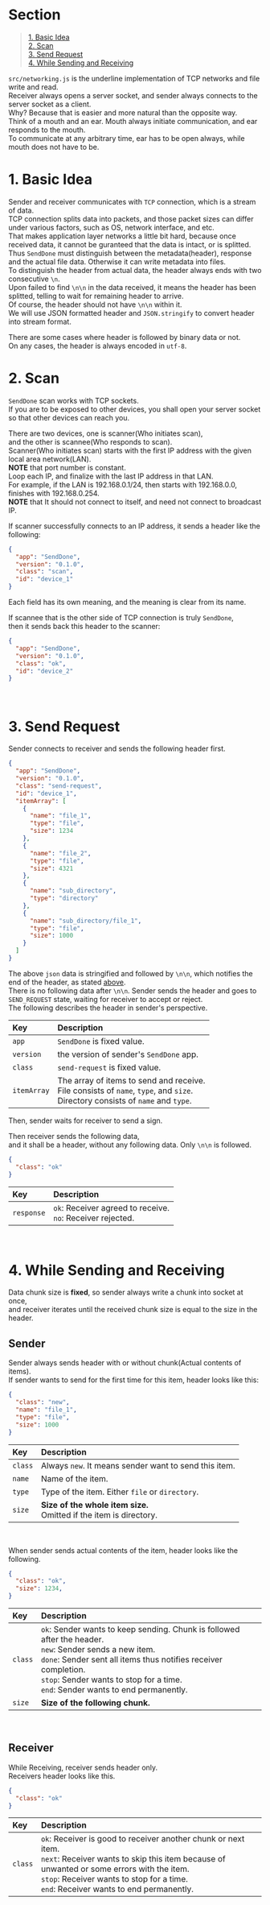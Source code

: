 # Section
> [1. Basic Idea](#1-basic-idea)<br>
> [2. Scan](#2-scan)<br>
> [3. Send Request](#3-send-request)<br>
> [4. While Sending and Receiving](#4-while-sending-and-receiving)<br>

`src/networking.js` is the underline implementation of TCP networks and file write and read.<br>
Receiver always opens a server socket, and sender always connects to the server socket as a client.<br>
Why? Because that is easier and more natural than the opposite way.<br>
Think of a mouth and an ear. Mouth always initiate communication, and ear responds to the mouth.<br> 
To communicate at any arbitrary time, ear has to be open always, while mouth does not have to be.
<br>

# 1. Basic Idea
Sender and receiver communicates with `TCP` connection, which is a stream of data.<br>
TCP connection splits data into packets, and those packet sizes can differ under various factors, such as OS, network interface, and etc.<br>
That makes application layer networks a little bit hard, because once received data, it cannot be guranteed that the data is intact, or is splitted.<br>
Thus `SendDone` must distinguish between the metadata(header), response and the actual file data. Otherwise it can write metadata into files.<br>
To distinguish the header from actual data, the header always ends with two consecutive `\n`.<br>
Upon failed to find `\n\n` in the data received, it means the header has been splitted, telling to wait for remaining header to arrive.<br>
Of course, the header should not have `\n\n` within it.<br>
We will use JSON formatted header and `JSON.stringify` to convert header into stream format.
<br>

There are some cases where header is followed by binary data or not.<br>
On any cases, the header is always encoded in `utf-8`.
<br>

# 2. Scan
`SendDone` scan works with TCP sockets.<br>
If you are to be exposed to other devices, you shall open your server socket<br>
so that other devices can reach you.
<br>

There are two devices, one is scanner(Who initiates scan),<br>
and the other is scannee(Who responds to scan).<br>
Scanner(Who initiates scan) starts with the first IP address with the given local area network(LAN).<br>
**NOTE** that port number is constant.<br>
Loop each IP, and finalize with the last IP address in that LAN.<br>
For example, if the LAN is 192.168.0.1/24, then starts with 192.168.0.0,<br>
finishes with 192.168.0.254.<br>
**NOTE** that It should not connect to itself, and need not connect to broadcast IP.
<br>

If scanner successfully connects to an IP address, it sends a header like the following:
```json
{
  "app": "SendDone",
  "version": "0.1.0",
  "class": "scan",
  "id": "device_1"
}
```
Each field has its own meaning, and the meaning is clear from its name.
<br>

If scannee that is the other side of TCP connection is truly `SendDone`,<br>
then it sends back this header to the scanner:
```json
{
  "app": "SendDone",
  "version": "0.1.0",
  "class": "ok",
  "id": "device_2"
}
```
<br>

# 3. Send Request
Sender connects to receiver and sends the following header first.
```json
{
  "app": "SendDone",
  "version": "0.1.0",
  "class": "send-request",
  "id": "device_1",
  "itemArray": [
    {
      "name": "file_1",
      "type": "file",
      "size": 1234
    },
    {
      "name": "file_2",
      "type": "file",
      "size": 4321
    },
    {
      "name": "sub_directory",
      "type": "directory"
    },
    {
      "name": "sub_directory/file_1",
      "type": "file",
      "size": 1000
    }
  ]
}
```
The above `json` data is stringified and followed by `\n\n`, which notifies the end of the header, as stated [above](#basic-idea).<br>
There is no following data after `\n\n`. Sender sends the header and goes to `SEND_REQUEST` state, waiting for receiver to accept or reject.<br>
The following describes the header in sender's perspective.
<br>

| Key | Description |
| :--- | :--- |
| `app` | `SendDone` is fixed value. |
| `version` | the version of sender's `SendDone` app. |
| `class` | `send-request` is fixed value. |
| `itemArray` | The array of items to send and receive.<br>File consists of `name`, `type`, and `size`.<br>Directory consists of `name` and `type`.

Then, sender waits for receiver to send a sign.
<br>

Then receiver sends the following data,<br>
and it shall be a header, without any following data. Only `\n\n` is followed.<br>
```json
{
  "class": "ok"
}
```

| Key | Description |
| :--- | :--- |
| `response` | `ok`: Receiver agreed to receive.<br> `no`: Receiver rejected. |
<br>


# 4. While Sending and Receiving
Data chunk size is **fixed**, so sender always write a chunk into socket at once,<br>
and receiver iterates until the received chunk size is equal to the size in the header.
<br>

## Sender
Sender always sends header with or without chunk(Actual contents of items).<br>
If sender wants to send for the first time for this item, header looks like this:
<br>

```json
{
  "class": "new",
  "name": "file_1",
  "type": "file",
  "size": 1000
}
```
| Key | Description |
| :--- | :--- |
| `class` | Always `new`. It means sender want to send this item. |
| `name` | Name of the item. |
| `type` | Type of the item. Either `file` or `directory`. |
| `size` | **Size of the whole item size.**<br>Omitted if the item is directory. |
<br>

When sender sends actual contents of the item, header looks like the following.
<br>

```json
{
  "class": "ok",
  "size": 1234,
}
```
| Key | Description |
| :--- | :--- |
| `class` | `ok`: Sender wants to keep sending. Chunk is followed after the header.<br>`new`: Sender sends a new item.<br>`done`: Sender sent all items thus notifies receiver completion.<br>`stop`: Sender wants to stop for a time.<br>`end`: Sender wants to end permanently.<br> |
| `size` | **Size of the following chunk.** |
<br>

## Receiver
While Receiving, receiver sends header only.<br>
Receivers header looks like this.
<br>

```json
{
  "class": "ok"
}
```
| Key | Description |
| :--- | :--- |
| `class` | `ok`: Receiver is good to receiver another chunk or next item.<br>`next`: Receiver wants to skip this item because of unwanted or some errors with the item.<br>`stop`: Receiver wants to stop for a time.<br>`end`: Receiver wants to end permanently.<br> |
